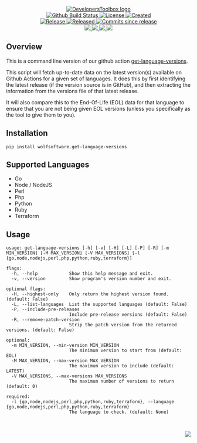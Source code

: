 <!-- markdownlint-disable -->
<p align="center">
    <a href="https://github.com/DevelopersToolbox/">
        <img src="https://cdn.wolfsoftware.com/assets/images/github/organisations/developerstoolbox/black-and-white-circle-256.png" alt="DevelopersToolbox logo" />
    </a>
    <br />
    <a href="https://github.com/DevelopersToolbox/get-language-versions/actions/workflows/cicd.yml">
        <img src="https://img.shields.io/github/actions/workflow/status/DevelopersToolbox/get-language-versions/cicd.yml?branch=master&label=build%20status&style=for-the-badge" alt="Github Build Status" />
    </a>
    <a href="https://github.com/DevelopersToolbox/get-language-versions/blob/master/LICENSE.md">
        <img src="https://img.shields.io/github/license/DevelopersToolbox/get-language-versions?color=blue&label=License&style=for-the-badge" alt="License">
    </a>
    <a href="https://github.com/DevelopersToolbox/get-language-versions">
        <img src="https://img.shields.io/github/created-at/DevelopersToolbox/get-language-versions?color=blue&label=Created&style=for-the-badge" alt="Created">
    </a>
    <br />
    <a href="https://github.com/DevelopersToolbox/get-language-versions/releases/latest">
        <img src="https://img.shields.io/github/v/release/DevelopersToolbox/get-language-versions?color=blue&label=Latest%20Release&style=for-the-badge" alt="Release">
    </a>
    <a href="https://github.com/DevelopersToolbox/get-language-versions/releases/latest">
        <img src="https://img.shields.io/github/release-date/DevelopersToolbox/get-language-versions?color=blue&label=Released&style=for-the-badge" alt="Released">
    </a>
    <a href="https://github.com/DevelopersToolbox/get-language-versions/releases/latest">
        <img src="https://img.shields.io/github/commits-since/DevelopersToolbox/get-language-versions/latest.svg?color=blue&style=for-the-badge" alt="Commits since release">
    </a>
    <br />
    <a href="https://github.com/DevelopersToolbox/get-language-versions/blob/master/.github/CODE_OF_CONDUCT.md">
        <img src="https://img.shields.io/badge/Code%20of%20Conduct-blue?style=for-the-badge" />
    </a>
    <a href="https://github.com/DevelopersToolbox/get-language-versions/blob/master/.github/CONTRIBUTING.md">
        <img src="https://img.shields.io/badge/Contributing-blue?style=for-the-badge" />
    </a>
    <a href="https://github.com/DevelopersToolbox/get-language-versions/blob/master/.github/SECURITY.md">
        <img src="https://img.shields.io/badge/Report%20Security%20Concern-blue?style=for-the-badge" />
    </a>
    <a href="https://github.com/DevelopersToolbox/get-language-versions/issues">
        <img src="https://img.shields.io/badge/Get%20Support-blue?style=for-the-badge" />
    </a>
</p>

## Overview

This is a command line version of our github action [get-language-versions](https://github.com/ActionsToolbox/get-language-versions).

This script will fetch up-to-date data on the latest version(s) available on Github Actions for a given set of languages. It does this by first
identifying the latest release (if the version source is in GitHub), and then extracting the information from the versions file of that latest release.

It will also compare this to the End-Of-Life (EOL) data for that language to ensure that you are not being given EOL versions (unless you specifically
as the tool to give them to you).

## Installation

```
pip install wolfsoftware.get-language-versions
```

## Supported Languages

- Go
- Node / NodeJS
- Perl
- Php
- Python
- Ruby
- Terraform

## Usage

```
usage: get-language-versions [-h] [-v] [-H] [-L] [-P] [-R] [-m MIN_VERSION] [-M MAX_VERSION] [-V MAX_VERSIONS] [-l {go,node,nodejs,perl,php,python,ruby,terraform}]

flags:
  -h, --help            Show this help message and exit.
  -v, --version         Show program's version number and exit.

optional flags:
  -H, --highest-only    Only return the highest version found. (default: False)
  -L, --list-languages  List the supported languages (default: False)
  -P, --include-pre-releases
                        Include pre-release versions (default: False)
  -R, --remove-patch-version
                        Strip the patch version from the returned versions. (default: False)

optional:
  -m MIN_VERSION, --min-version MIN_VERSION
                        The minimum version to start from (default: EOL)
  -M MAX_VERSION, --max-version MAX_VERSION
                        The maximum version to include (default: LATEST)
  -V MAX_VERSIONS, --max-versions MAX_VERSIONS
                        The maximum number of versions to return (default: 0)

required:
  -l {go,node,nodejs,perl,php,python,ruby,terraform}, --language {go,node,nodejs,perl,php,python,ruby,terraform}
                        The language to check. (default: None)
```

<br />
<p align="right"><a href="https://wolfsoftware.com/"><img src="https://img.shields.io/badge/Created%20by%20Wolf%20on%20behalf%20of%20Wolf%20Software-blue?style=for-the-badge" /></a></p>
